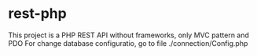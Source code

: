 # rest-php

This project is a PHP REST API without frameworks, only MVC pattern and PDO
For change database configuratio, go to file ./connection/Config.php

